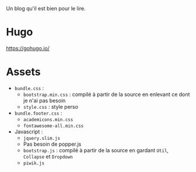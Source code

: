Un blog qu'il est bien pour le lire.

# Hugo

https://gohugo.io/

# Assets

* `bundle.css` :
  * `bootstrap.min.css` : compilé à partir de la source en enlevant ce dont je n'ai pas besoin
  * `style.css` : style perso
* `bundle.footer.css` :
  * `academicons.min.css`
  * `fontawesome-all.min.css`
* Javascript :
  * `jquery.slim.js`
  * Pas besoin de popper.js
  * `bootstrap.js` : compilé à partir de la source en gardant `Util`, `Collapse` et `Dropdown`
  * `piwik.js`
